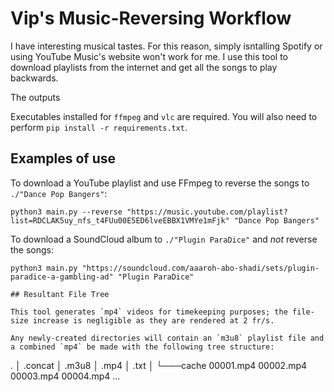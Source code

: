 # Vip's Music-Reversing Workflow

I have interesting musical tastes. For this reason, simply isntalling Spotify or using YouTube Music's website won't work for me. I use this tool to download playlists from the internet and get all the songs to play backwards.

The outputs 

Executables installed for `ffmpeg` and `vlc` are required. You will also need to perform `pip install -r requirements.txt`.

## Examples of use

To download a YouTube playlist and use FFmpeg to reverse the songs to `./"Dance Pop Bangers"`:
```
python3 main.py --reverse "https://music.youtube.com/playlist?list=RDCLAK5uy_nfs_t4FUu00E5ED6lveEBBX1VMYe1mFjk" "Dance Pop Bangers"
```

To download a SoundCloud album to `./"Plugin ParaDice"` and *not* reverse the songs:
```
python3 main.py "https://soundcloud.com/aaaroh-abo-shadi/sets/plugin-paradice-a-gambling-ad" "Plugin ParaDice"

## Resultant File Tree

This tool generates `mp4` videos for timekeeping purposes; the file-size increase is negligible as they are rendered at 2 fr/s.

Any newly-created directories will contain an `m3u8` playlist file and a combined `mp4` be made with the following tree structure:

```
.
│   .concat
│   .m3u8
│   .mp4
│   .txt
│
└───cache
        00001.mp4
        00002.mp4
        00003.mp4
        00004.mp4
        ...
```